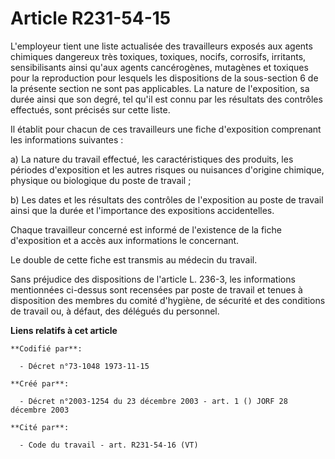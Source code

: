 # Article R231-54-15

L'employeur tient une liste actualisée des travailleurs exposés aux agents chimiques dangereux très toxiques, toxiques,
nocifs, corrosifs, irritants, sensibilisants ainsi qu'aux agents cancérogènes, mutagènes et toxiques pour la reproduction
pour lesquels les dispositions de la sous-section 6 de la présente section ne sont pas applicables. La nature de
l'exposition, sa durée ainsi que son degré, tel qu'il est connu par les résultats des contrôles effectués, sont précisés sur
cette liste.

Il établit pour chacun de ces travailleurs une fiche d'exposition comprenant les informations suivantes :

a) La nature du travail effectué, les caractéristiques des produits, les périodes d'exposition et les autres risques ou
nuisances d'origine chimique, physique ou biologique du poste de travail ;

b) Les dates et les résultats des contrôles de l'exposition au poste de travail ainsi que la durée et l'importance des
expositions accidentelles.

Chaque travailleur concerné est informé de l'existence de la fiche d'exposition et a accès aux informations le concernant.

Le double de cette fiche est transmis au médecin du travail.

Sans préjudice des dispositions de l'article L. 236-3, les informations mentionnées ci-dessus sont recensées par poste de
travail et tenues à disposition des membres du comité d'hygiène, de sécurité et des conditions de travail ou, à défaut, des
délégués du personnel.

**Liens relatifs à cet article**

	**Codifié par**:

	  - Décret n°73-1048 1973-11-15

	**Créé par**:

	  - Décret n°2003-1254 du 23 décembre 2003 - art. 1 () JORF 28 décembre 2003

	**Cité par**:

	  - Code du travail - art. R231-54-16 (VT)
